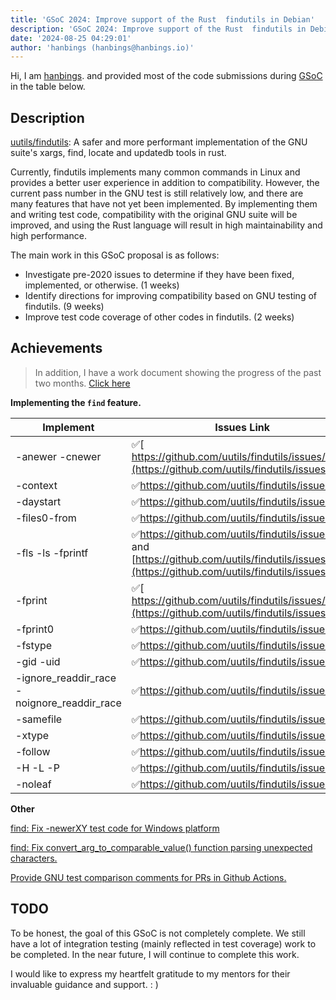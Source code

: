 ```yaml
---
title: 'GSoC 2024: Improve support of the Rust  findutils in Debian'
description: 'GSoC 2024: Improve support of the Rust  findutils in Debian'
date: '2024-08-25 04:29:01'
author: 'hanbings (hanbings@hanbings.io)'
---
```


Hi, I am [hanbings](https://github.com/hanbings). and provided most of the code submissions during [GSoC](https://summerofcode.withgoogle.com/programs/2024/projects/Rv3xx9w2) in the table below.

## Description

[uutils/findutils](https://github.com/uutils/findutils): A safer and more performant implementation of the GNU suite's xargs, find, locate and updatedb tools in rust.

Currently, findutils implements many common commands in Linux and provides a better user experience in addition to compatibility. However, the current pass number in the GNU test is still relatively low, and there are many features that have not yet been implemented. By implementing them and writing test code, compatibility with the original GNU suite will be improved, and using the Rust language will result in high maintainability and high performance.

The main work in this GSoC proposal is as follows:

- Investigate pre-2020 issues to determine if they have been fixed, implemented, or otherwise. (1 weeks)
- Identify directions for improving compatibility based on GNU testing of findutils. (9 weeks)
- Improve test code coverage of other codes in findutils. (2 weeks)

## Achievements

> In addition, I have a work document showing the progress of the past two months. [Click here](https://docs.google.com/document/d/1TqQpV4U7Z-GJYnZpJPGYvMjDxCnAE8mvoWfzhbooAQA/edit)

**Implementing the `find` feature.**

| Implement                                   | Issues Link                                                  | PR Link                                                      | Merged |
| ------------------------------------------- | ------------------------------------------------------------ | ------------------------------------------------------------ | ------ |
| -anewer -cnewer                             | ✅[ https://github.com/uutils/findutils/issues/370](https://github.com/uutils/findutils/issues/370) | ✅https://github.com/uutils/findutils/pull/386                | ✅      |
| -context                                    | ✅https://github.com/uutils/findutils/issues/375              |                                                              |        |
| -daystart                                   | ✅https://github.com/uutils/findutils/issues/372              | ✅https://github.com/uutils/findutils/pull/413                | ✅      |
| -files0-from                                | ✅https://github.com/uutils/findutils/issues/378              |                                                              |        |
| -fls -ls -fprintf                           | ✅https://github.com/uutils/findutils/issues/382 and [https://github.com/uutils/findutils/issues/383](https://github.com/uutils/findutils/issues/383) | ✅https://github.com/uutils/findutils/pull/435                | ✅      |
| -fprint                                     | ✅[ https://github.com/uutils/findutils/issues/381](https://github.com/uutils/findutils/issues/381) | ✅https://github.com/uutils/findutils/pull/421                |        |
| -fprint0                                    | ✅https://github.com/uutils/findutils/issues/380              | ✅https://github.com/uutils/findutils/pull/443                |        |
| -fstype                                     | ✅https://github.com/uutils/findutils/issues/374              | ✅https://github.com/uutils/findutils/pull/408                | ✅      |
| -gid -uid                                   | ✅https://github.com/uutils/findutils/issues/371              | ✅https://github.com/uutils/findutils/pull/405                | ✅      |
| -ignore_readdir_race -noignore_readdir_race | ✅https://github.com/uutils/findutils/issues/377              | 🚧https://github.com/uutils/findutils/pull/411                |        |
| -samefile                                   | ✅https://github.com/uutils/findutils/issues/373              | ✅h[ttps://github.com/uutils/findutils/pull/389](http://github.com/uutils/findutils/pull/389) | ✅      |
| -xtype                                      | ✅https://github.com/uutils/findutils/issues/379              | ✅https://github.com/uutils/findutils/pull/436                | ✅      |
| -follow                                     | ✅https://github.com/uutils/findutils/issues/308              | ✅https://github.com/uutils/findutils/pull/420                | ✅      |
| -H -L -P                                    | ✅https://github.com/uutils/findutils/issues/412              | ✅https://github.com/uutils/findutils/pull/436                | ✅      |
| -noleaf                                     | ✅https://github.com/uutils/findutils/issues/376              | ✅https://github.com/uutils/findutils/pull/414                | ✅      |

**Other**

[find: Fix -newerXY test code for Windows platform](https://github.com/uutils/findutils/pull/394)

[find: Fix convert_arg_to_comparable_value() function parsing unexpected characters.](https://github.com/uutils/findutils/pull/361)

[Provide GNU test comparison comments for PRs in Github Actions.](https://github.com/uutils/findutils/pull/400)

## TODO

To be honest, the goal of this GSoC is not completely complete. We still have a lot of integration testing (mainly reflected in test coverage) work to be completed. In the near future, I will continue to complete this work.



I would like to express my heartfelt gratitude to my mentors for their invaluable guidance and support. : )

